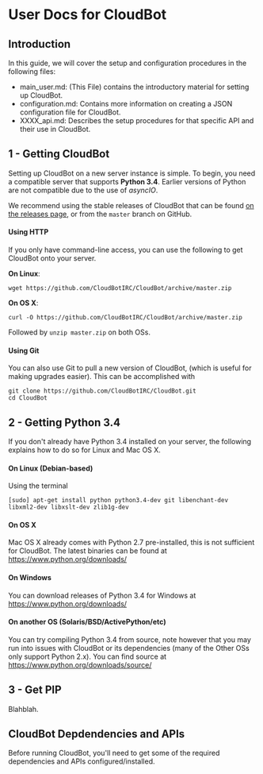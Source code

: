# User Docs for CloudBot

## Introduction

In this guide, we will cover the setup and configuration procedures in the following files:

 - main_user.md: (This File) contains the introductory material for setting up CloudBot.
 - configuration.md: Contains more information on creating a JSON configuration file for CloudBot.
 - XXXX_api.md: Describes the setup procedures for that specific API and their use in CloudBot.

## 1 - Getting CloudBot

Setting up CloudBot on a new server instance is simple. To begin, you need a compatible server that supports **Python 3.4**. Earlier versions of Python are not compatible due to the use of *asyncIO*.

We recommend using the stable releases of CloudBot that can be found [on the releases page](https://github.com/CloudBotIRC/CloudBot/releases), or from the `master` branch on GitHub.

#### Using HTTP

If you only have command-line access, you can use the following to get CloudBot onto your server.

  **On Linux**: 
  ```
  wget https://github.com/CloudBotIRC/CloudBot/archive/master.zip
  ```
  
  **On OS X**: 
  ```
  curl -O https://github.com/CloudBotIRC/CloudBot/archive/master.zip
  ```
  
  Followed by `unzip master.zip` on both OSs.
  
#### Using Git
  
  You can also use Git to pull a new version of CloudBot, (which is useful for making upgrades easier). This can be accomplished with
  
  ```
  git clone https://github.com/CloudBotIRC/CloudBot.git
  cd CloudBot
  ```

## 2 - Getting Python 3.4
If you don't already have Python 3.4 installed on your server, the following explains how to do so for Linux and Mac OS X.

#### On Linux (Debian-based)
Using the terminal
```
[sudo] apt-get install python python3.4-dev git libenchant-dev libxml2-dev libxslt-dev zlib1g-dev
```

#### On OS X
Mac OS X already comes with Python 2.7 pre-installed, this is not sufficient for CloudBot. The latest binaries can be found at https://www.python.org/downloads/

#### On Windows
You can download releases of Python 3.4 for Windows at https://www.python.org/downloads/

#### On another OS (Solaris/BSD/ActivePython/etc)
You can try compiling Python 3.4 from source, note however that you may run into issues with CloudBot or its dependencies (many of the Other OSs only support Python 2.x). You can find source at https://www.python.org/downloads/source/

## 3 - Get PIP

Blahblah.

## CloudBot Depdendencies and APIs

Before running CloudBot, you'll need to get some of the required dependencies and APIs configured/installed.
  

